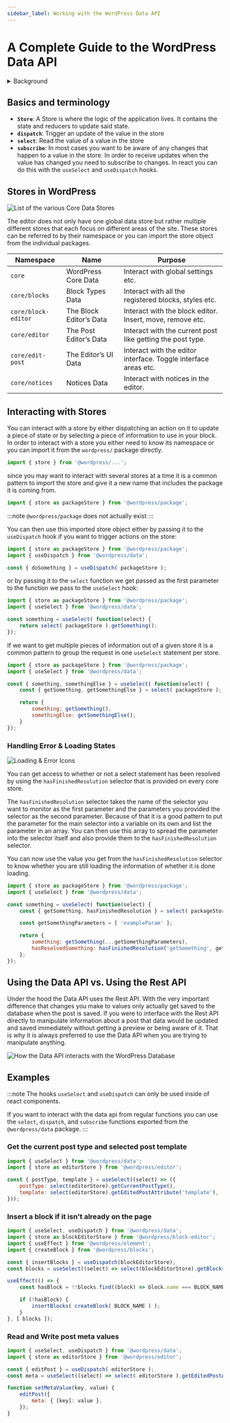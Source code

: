 ```yaml
---
sidebar_label: Working with the WordPress Data API
---
```


# A Complete Guide to the WordPress Data API

<details>
<summary>Background</summary>

The Data API in WordPress is used to manage the global application state within the editor. It is a wrapper around the popular state management library [Redux](https://redux.js.org).  

![Redux API Design](../static/img/redux-api-design.png)

In redux and therefore in the WordPress Data API there is the concept of a Store that manages the global application state. This global state can only be updated by dispatching actions on the store. These actions will then get consumed by reducers to determine what the next version of the state should look like. If you want to access the state you can subscribe to the store and receive the value of the current state every time it is being updated.

![Redux API Design Simplified](../static/img/redux-api-design-simplified.png)
</details>

## Basics and terminology

- **`Store`**: A Store is where the logic of the application lives. It contains the state and reducers to update said state.
- **`dispatch`**: Trigger an update of the value in the store
- **`select`**: Read the value of a value in the store
- **`subscribe`**: In most cases you want to be aware of any changes that happen to a value in the store. In order to receive updates when the value has changed you need to subscribe to changes. In react you can do this with the `useSelect` and `useDispatch` hooks.

## Stores in WordPress

![List of the various Core Data Stores](../static/img/data-api-core-stores.png)

The editor does not only have one global data store but rather multiple different stores that each focus on different areas of the site. These stores can be referred to by their namespace or you can import the store object from the individual packages.

| Namespace           | Name | Purpose |
|---------------------|------|---------|
| `core`              | WordPress Core Data | Interact with global settings etc. |
| `core/blocks`       | Block Types Data | Interact with all the registered blocks, styles etc. |
| `core/block-editor` | The Block Editor’s Data | Interact with the block editor. Insert, move, remove etc. |
| `core/editor`       | The Post Editor’s Data | Interact with the current post like getting the post type. |
| `core/edit-post`    | The Editor’s UI Data | Interact with the editor interface. Toggle interface areas etc. |
| `core/notices`      | Notices Data  | Interact with notices in the editor. |

## Interacting with Stores

You can interact with a store by either dispatching an action on it to update a piece of state or by selecting a piece of information to use in your block.
In order to interact with a store you either need to know its namespace or you can import it from the `wordpress/` package directly.

```js
import { store } from '@wordpress/...';
```

since you may want to interact with several stores at a time it is a common pattern to import the store and give it a new name that includes the package it is coming from.

```js
import { store as packageStore } from '@wordpress/package';
```

:::note
`@wordpress/package` does not actually exist
:::

You can then use this imported store object either by passing it to the `useDispatch` hook if you want to trigger actions on the store:

```js
import { store as packageStore } from '@wordpress/package';
import { useDispatch } from '@wordpress/data';

const { doSomething } = useDispatch( packageStore );
```

or by passing it to the `select` function we get passed as the first parameter to the function we pass to the `useSelect` hook:

```js
import { store as packageStore } from '@wordpress/package';
import { useSelect } from '@wordpress/data';

const something = useSelect( function(select) {
    return select( packageStore ).getSomething();
});
```

If we want to get multiple pieces of information out of a given store it is a common pattern to group the request in one `useSelect` statement per store.

```js
import { store as packageStore } from '@wordpress/package';
import { useSelect } from '@wordpress/data';

const { something, somethingElse } = useSelect( function(select) {
    const { getSomething, getSomethingElse } = select( packageStore );

    return {
        something: getSomething(),
        somethingElse: getSomethingElse();
    }
});
```

### Handling Error & Loading States

![Loading & Error Icons](../static/img/data-api-loading-error.png)

You can get access to whether or not a select statement has been resolved by using the `hasFinishedResolution` selector that is provided on every core store.

The `hasFinishedResolution` selector takes the name of the selector you want to monitor as the first parameter and the parameters you provided the selector as the second parameter. Because of that it is a good pattern to put the parameter for the main selector into a variable on its own and list the parameter in an array. You can then use this array to spread the parameter into the selector itself and also provide them to the `hasFinishedResolution` selector.

You can now use the value you get from the `hasFinishedResolution` selector to know whether you are still loading the information of whether it is done loading.

```js
import { store as packageStore } from '@wordpress/package';
import { useSelect } from '@wordpress/data';

const something = useSelect( function(select) {
    const { getSomething, hasFinishedResolution } = select( packageStore );

    const getSomethingParameters = [ 'exampleParam' ];

    return {
        something: getSomething(...getSomethingParameters),
        hasResolvedSomething: hasFinishedResolution('getSomething', getSomethingParameters),
    };
});
```

## Using the Data API vs. Using the Rest API

Under the hood the Data API uses the Rest API. With the very important difference that changes you make to values only actually get saved to the database when the post is saved. If you were to interface with the Rest API directly to manipulate information about a post that data would be updated and saved immediately without getting a preview or being aware of it. That is why it is always preferred to use the Data API when you are trying to manipulate anything.

![How the Data API interacts with the WordPress Database](../static/img/data-api-wordpress-db.png)

## Examples

:::note
The hooks `useSelect` and `useDispatch` can only be used inside of react components.

If you want to interact with the data api from regular functions you can use the `select`, `dispatch`, and `subscribe` functions exported from the `@wordpress/data` package.
:::

### Get the current post type and selected post template

```js
import { useSelect } from '@wordpress/data';
import { store as editorStore } from '@wordpress/editor';

const { postType, template } = useSelect((select) => ({
    postType: select(editorStore).getCurrentPostType(),
    template: select(editorStore).getEditedPostAttribute('template'),
}));
```

### Insert a block if it isn't already on the page

```js
import { useSelect, useDispatch } from '@wordpress/data';
import { store as blockEditorStore } from '@wordpress/block-editor';
import { useEffect } from '@wordpress/element';
import { createBlock } from '@wordpress/blocks';

const { insertBlocks } = useDispatch(blockEditorStore);
const blocks = useSelect((select) => select(blockEditorStore).getBlocks());

useEffect(() => {
    const hasBlock = !!blocks.find((block) => block.name === BLOCK_NAME);

    if (!hasBlock) {
        insertBlocks( createBlock( BLOCK_NAME ) );
    }
}, [ blocks ]);
```

### Read and Write post meta values

```js
import { useSelect, useDispatch } from '@wordpress/data';
import { store as editorStore } from '@wordpress/editor';

const { editPost } = useDispatch( editorStore );
const meta = useSelect((select) => select( editorStore ).getEditedPostAttribute('meta'));

function setMetaValue(key, value) {
    editPost({
        meta: { [key]: value },
    });
}
```
